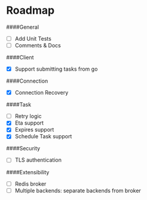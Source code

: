 Roadmap
=====================

####General
* [ ] Add Unit Tests
* [ ] Comments & Docs

####Client
* [x] Support submitting tasks from go

####Connection
* [x] Connection Recovery

####Task
* [ ] Retry logic
* [x] Eta support
* [x] Expires support
* [x] Schedule Task support

####Security
* [ ] TLS authentication

####Extensibility
* [ ] Redis broker
* [ ] Multiple backends: separate backends from broker
